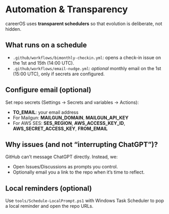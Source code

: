 # Automation & Transparency

careerOS uses **transparent schedulers** so that evolution is deliberate, not hidden.

## What runs on a schedule
- `.github/workflows/bimonthly-checkin.yml`: opens a check-in issue on the 1st and 15th (14:00 UTC).
- `.github/workflows/email-nudge.yml`: _optional_ monthly email on the 1st (15:00 UTC), only if secrets are configured.

## Configure email (optional)
Set repo secrets (Settings → Secrets and variables → Actions):
- **TO_EMAIL**: your email address
- For Mailgun: **MAILGUN_DOMAIN**, **MAILGUN_API_KEY**
- For AWS SES: **SES_REGION**, **AWS_ACCESS_KEY_ID**, **AWS_SECRET_ACCESS_KEY**, **FROM_EMAIL**

## Why issues (and not “interrupting ChatGPT”)?
GitHub can’t message ChatGPT directly. Instead, we:
- Open Issues/Discussions as prompts you control.
- Optionally email you a link to the repo when it’s time to reflect.

## Local reminders (optional)
Use `tools/Schedule-LocalPrompt.ps1` with Windows Task Scheduler to pop a local reminder and open the repo URLs.
